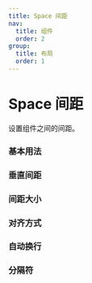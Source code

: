 ```yaml
---
title: Space 间距
nav:
  title: 组件
  order: 2
group:
  title: 布局
  order: 1
---
```


# Space 间距

设置组件之间的间距。

### 基本用法

<code src="./demo/basic.tsx"></code>

### 垂直间距

<code src="./demo/vertical.tsx"></code>

### 间距大小

<code src="./demo/size.tsx"></code>

### 对齐方式

<code src="./demo/align.tsx"></code>

### 自动换行

<code src="./demo/wrap.tsx"></code>

### 分隔符

<code src="./demo/split.tsx"></code>